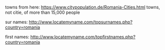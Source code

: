 towns from here:
https://www.citypopulation.de/Romania-Cities.html
towns, not citie, of more than 15,000 people

sur names:
http://www.locatemyname.com/topsurnames.php?country=romania

first names:
http://www.locatemyname.com/topfirstnames.php?country=romania
